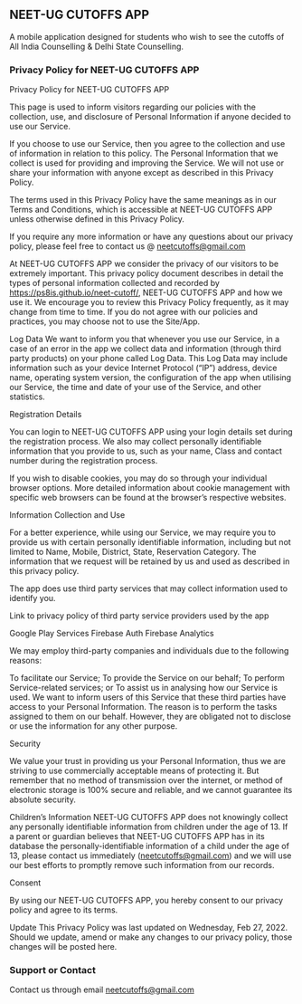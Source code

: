 ## NEET-UG CUTOFFS APP
A mobile application designed for students who wish to see the cutoffs of All India Counselling & Delhi State Counselling.
### Privacy Policy for NEET-UG CUTOFFS APP
Privacy Policy for NEET-UG CUTOFFS APP

This page is used to inform visitors regarding our policies with the collection, use, and disclosure of Personal Information if anyone decided to use our Service.

If you choose to use our Service, then you agree to the collection and use of information in relation to this policy. The Personal Information that we collect is used for providing and improving the Service. We will not use or share your information with anyone except as described in this Privacy Policy.

The terms used in this Privacy Policy have the same meanings as in our Terms and Conditions, which is accessible at NEET-UG CUTOFFS APP unless otherwise defined in this Privacy Policy.

If you require any more information or have any questions about our privacy policy, please feel free to contact us @ neetcutoffs@gmail.com

At NEET-UG CUTOFFS APP we consider the privacy of our visitors to be extremely important. This privacy policy document describes in detail the types of personal information collected and recorded by https://ps8is.github.io/neet-cutoff/, NEET-UG CUTOFFS APP and how we use it. We encourage you to review this Privacy Policy frequently, as it may change from time to time. If you do not agree with our policies and practices, you may choose not to use the Site/App.

Log Data
We want to inform you that whenever you use our Service, in a case of an error in the app we collect data and information (through third party products) on your phone called Log Data. This Log Data may include information such as your device Internet Protocol (“IP”) address, device name, operating system version, the configuration of the app when utilising our Service, the time and date of your use of the Service, and other statistics.

Registration Details

You can login to NEET-UG CUTOFFS APP using your login details set during the registration process. We also may collect personally identifiable information that you provide to us, such as your name, Class and contact number during the registration process.

If you wish to disable cookies, you may do so through your individual browser options. More detailed information about cookie management with specific web browsers can be found at the browser’s respective websites.

Information Collection and Use

For a better experience, while using our Service, we may require you to provide us with certain personally identifiable information, including but not limited to Name, Mobile, District, State, Reservation Category. The information that we request will be retained by us and used as described in this privacy policy.

The app does use third party services that may collect information used to identify you.

Link to privacy policy of third party service providers used by the app

Google Play Services
Firebase Auth
Firebase Analytics

We may employ third-party companies and individuals due to the following reasons:

To facilitate our Service;
To provide the Service on our behalf;
To perform Service-related services; or
To assist us in analysing how our Service is used.
We want to inform users of this Service that these third parties have access to your Personal Information. The reason is to perform the tasks assigned to them on our behalf. However, they are obligated not to disclose or use the information for any other purpose.

Security

We value your trust in providing us your Personal Information, thus we are striving to use commercially acceptable means of protecting it. But remember that no method of transmission over the internet, or method of electronic storage is 100% secure and reliable, and we cannot guarantee its absolute security.

Children’s Information
NEET-UG CUTOFFS APP does not knowingly collect any personally identifiable information from children under the age of 13. If a parent or guardian believes that NEET-UG CUTOFFS APP has in its database the personally-identifiable information of a child under the age of 13, please contact us immediately (neetcutoffs@gmail.com) and we will use our best efforts to promptly remove such information from our records.

Consent

By using our NEET-UG CUTOFFS APP, you hereby consent to our privacy policy and agree to its terms.

Update
This Privacy Policy was last updated on Wednesday, Feb 27, 2022.
Should we update, amend or make any changes to our privacy policy, those changes will be posted here.
### Support or Contact

Contact us through email neetcutoffs@gmail.com
